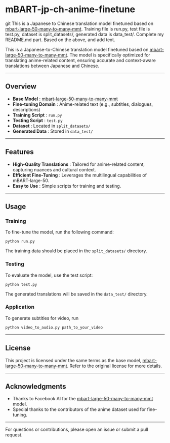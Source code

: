 # mBART-jp-ch-anime-finetune

git This is a Japanese to Chinese translation model finetuned based on [mbart-large-50-many-to-many-mmt](https://huggingface.co/facebook/mbart-large-50-many-to-many-mmt). Training file is run.py, test file is test.py, dataset is split_datasets/, generated data is data_test/.
Complete my README.md part. Based on the above, and add text.

This is a Japanese-to-Chinese translation model finetuned based on [mbart-large-50-many-to-many-mmt](https://huggingface.co/facebook/mbart-large-50-many-to-many-mmt). The model is specifically optimized for translating anime-related content, ensuring accurate and context-aware translations between Japanese and Chinese.

---

## Overview

* **Base Model** : [mbart-large-50-many-to-many-mmt](https://huggingface.co/facebook/mbart-large-50-many-to-many-mmt)
* **Fine-tuning Domain** : Anime-related text (e.g., subtitles, dialogues, descriptions)
* **Training Script** : `run.py`
* **Testing Script** : `test.py`
* **Dataset** : Located in `split_datasets/`
* **Generated Data** : Stored in `data_test/`

---

## Features

* **High-Quality Translations** : Tailored for anime-related content, capturing nuances and cultural context.
* **Efficient Fine-Tuning** : Leverages the multilingual capabilities of mBART-large-50.
* **Easy to Use** : Simple scripts for training and testing.

---

## Usage

### Training

To fine-tune the model, run the following command:

```
python run.py
```

The training data should be placed in the `split_datasets/` directory.

### Testing

To evaluate the model, use the test script:

```
python test.py
```

The generated translations will be saved in the `data_test/` directory.

### Application

To generate subtitles for video, run

```bash
python video_to_audio.py path_to_your_video
```

---

## License

This project is licensed under the same terms as the base model, [mbart-large-50-many-to-many-mmt](https://huggingface.co/facebook/mbart-large-50-many-to-many-mmt). Refer to the original license for more details.

---

## Acknowledgments

* Thanks to Facebook AI for the [mbart-large-50-many-to-many-mmt](https://huggingface.co/facebook/mbart-large-50-many-to-many-mmt) model.
* Special thanks to the contributors of the anime dataset used for fine-tuning.

---

For questions or contributions, please open an issue or submit a pull request.
